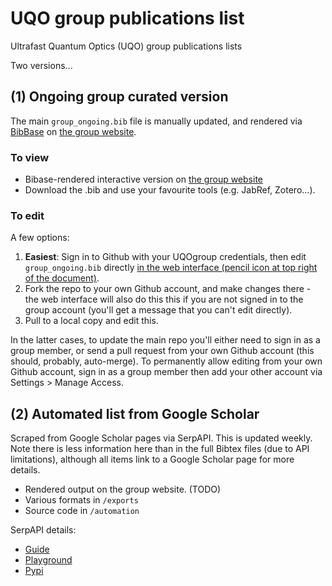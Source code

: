 # UQO group publications list

Ultrafast Quantum Optics (UQO) group publications lists

Two versions...

## (1) Ongoing group curated version

The main `group_ongoing.bib` file is manually updated, and rendered via [BibBase](https://bibbase.org/) on [the group website](http://femtolab.ca/wordpress/?p=242).

### To view

* Bibase-rendered interactive version on [the group website](http://femtolab.ca/wordpress/?p=242)
* Download the .bib and use your favourite tools (e.g. JabRef, Zotero...).

### To edit

A few options:

1. **Easiest**: Sign in to Github with your UQOgroup credentials, then edit `group_ongoing.bib` directly [in the web interface (pencil icon at top right of the document)](https://github.com/UQOgroup/UQO-group-publications/blob/main/group_ongoing.bib).
2. Fork the repo to your own Github account, and make changes there - the web interface will also do this this if you are not signed in to the group account (you'll get a message that you can't edit directly).
3. Pull to a local copy and edit this.

In the latter cases, to update the main repo you'll either need to sign in as a group member, or send a pull request from your own Github account (this should, probably, auto-merge). To permanently allow editing from your own Github account, sign in as a group member then add your other account via Settings > Manage Access.

## (2) Automated list from Google Scholar

Scraped from Google Scholar pages via SerpAPI. This is updated weekly. Note there is less information here than in the full Bibtex files (due to API limitations), although all items link to a Google Scholar page for more details.

- Rendered output on the group website. (TODO)
- Various formats in `/exports`
- Source code in `/automation`

SerpAPI details:

- [Guide](https://serpapi.com/google-scholar-author-api)
- [Playground](https://serpapi.com/playground?engine=google_scholar_author)
- [Pypi](https://pypi.org/project/google-search-results/)
